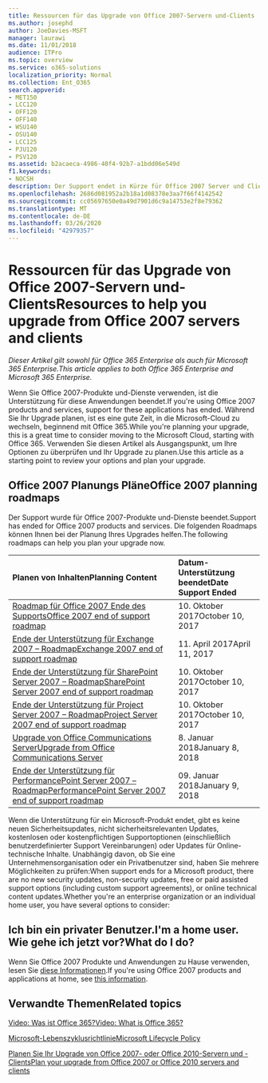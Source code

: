 ```yaml
---
title: Ressourcen für das Upgrade von Office 2007-Servern und-Clients
ms.author: josephd
author: JoeDavies-MSFT
manager: laurawi
ms.date: 11/01/2018
audience: ITPro
ms.topic: overview
ms.service: o365-solutions
localization_priority: Normal
ms.collection: Ent_O365
search.appverid:
- MET150
- LCC120
- OFF120
- OFF140
- WSU140
- OSU140
- LCC125
- PJU120
- PSV120
ms.assetid: b2acaeca-4986-40f4-92b7-a1bdd06e549d
f1.keywords:
- NOCSH
description: Der Support endet in Kürze für Office 2007 Server und Clientanwendungen, und es sind keine benutzerdefinierten Support Vereinbarungen verfügbar. In diesem Artikel erfahren Sie, wie Sie jetzt mit der Planung Ihres Upgrades beginnen.
ms.openlocfilehash: 2686d081952a2b18a1d08378e3aa7f66f4142542
ms.sourcegitcommit: cc05697650e0a49d7901d6c9a14753e2f8e79362
ms.translationtype: MT
ms.contentlocale: de-DE
ms.lasthandoff: 03/26/2020
ms.locfileid: "42979357"
---
```

# <a name="resources-to-help-you-upgrade-from-office-2007-servers-and-clients"></a><span data-ttu-id="0c630-104">Ressourcen für das Upgrade von Office 2007-Servern und-Clients</span><span class="sxs-lookup"><span data-stu-id="0c630-104">Resources to help you upgrade from Office 2007 servers and clients</span></span>

<span data-ttu-id="0c630-105">*Dieser Artikel gilt sowohl für Office 365 Enterprise als auch für Microsoft 365 Enterprise.*</span><span class="sxs-lookup"><span data-stu-id="0c630-105">*This article applies to both Office 365 Enterprise and Microsoft 365 Enterprise.*</span></span>

<span data-ttu-id="0c630-106">Wenn Sie Office 2007-Produkte und-Dienste verwenden, ist die Unterstützung für diese Anwendungen beendet.</span><span class="sxs-lookup"><span data-stu-id="0c630-106">If you're using Office 2007 products and services, support for these applications has ended.</span></span> <span data-ttu-id="0c630-107">Während Sie Ihr Upgrade planen, ist es eine gute Zeit, in die Microsoft-Cloud zu wechseln, beginnend mit Office 365.</span><span class="sxs-lookup"><span data-stu-id="0c630-107">While you're planning your upgrade, this is a great time to consider moving to the Microsoft Cloud, starting with Office 365.</span></span> <span data-ttu-id="0c630-108">Verwenden Sie diesen Artikel als Ausgangspunkt, um Ihre Optionen zu überprüfen und Ihr Upgrade zu planen.</span><span class="sxs-lookup"><span data-stu-id="0c630-108">Use this article as a starting point to review your options and plan your upgrade.</span></span>
      
## <a name="office-2007-planning-roadmaps"></a><span data-ttu-id="0c630-109">Office 2007 Planungs Pläne</span><span class="sxs-lookup"><span data-stu-id="0c630-109">Office 2007 planning roadmaps</span></span>
  
<span data-ttu-id="0c630-110">Der Support wurde für Office 2007-Produkte und-Dienste beendet.</span><span class="sxs-lookup"><span data-stu-id="0c630-110">Support has ended for Office 2007 products and services.</span></span> <span data-ttu-id="0c630-111">Die folgenden Roadmaps können Ihnen bei der Planung Ihres Upgrades helfen.</span><span class="sxs-lookup"><span data-stu-id="0c630-111">The following roadmaps can help you plan your upgrade now.</span></span>

|<span data-ttu-id="0c630-112">**Planen von Inhalten**</span><span class="sxs-lookup"><span data-stu-id="0c630-112">**Planning Content**</span></span>|<span data-ttu-id="0c630-113">**Datum-Unterstützung beendet**</span><span class="sxs-lookup"><span data-stu-id="0c630-113">**Date Support Ended**</span></span>|
|:-----|:-----|
|[<span data-ttu-id="0c630-114">Roadmap für Office 2007 Ende des Supports</span><span class="sxs-lookup"><span data-stu-id="0c630-114">Office 2007 end of support roadmap</span></span>](https://docs.microsoft.com/DeployOffice/office-2007-end-support-roadmap) <br/> |<span data-ttu-id="0c630-115">10. Oktober 2017</span><span class="sxs-lookup"><span data-stu-id="0c630-115">October 10, 2017</span></span>  <br/> |
|[<span data-ttu-id="0c630-116">Ende der Unterstützung für Exchange 2007 – Roadmap</span><span class="sxs-lookup"><span data-stu-id="0c630-116">Exchange 2007 end of support roadmap</span></span>](exchange-2007-end-of-support.md) <br/> |<span data-ttu-id="0c630-117">11. April 2017</span><span class="sxs-lookup"><span data-stu-id="0c630-117">April 11, 2017</span></span>  <br/> |
|[<span data-ttu-id="0c630-118">Ende der Unterstützung für SharePoint Server 2007 – Roadmap</span><span class="sxs-lookup"><span data-stu-id="0c630-118">SharePoint Server 2007 end of support roadmap</span></span>](sharepoint-2007-end-of-support.md) <br/> |<span data-ttu-id="0c630-119">10. Oktober 2017</span><span class="sxs-lookup"><span data-stu-id="0c630-119">October 10, 2017</span></span>  <br/> |
|[<span data-ttu-id="0c630-120">Ende der Unterstützung für Project Server 2007 – Roadmap</span><span class="sxs-lookup"><span data-stu-id="0c630-120">Project Server 2007 end of support roadmap</span></span>](project-server-2007-end-of-support.md) <br/> |<span data-ttu-id="0c630-121">10. Oktober 2017</span><span class="sxs-lookup"><span data-stu-id="0c630-121">October 10, 2017</span></span>  <br/> |
|[<span data-ttu-id="0c630-122">Upgrade von Office Communications Server</span><span class="sxs-lookup"><span data-stu-id="0c630-122">Upgrade from Office Communications Server</span></span>](https://docs.microsoft.com/SkypeForBusiness/plan-your-deployment/upgrade) <br/> |<span data-ttu-id="0c630-123">8. Januar 2018</span><span class="sxs-lookup"><span data-stu-id="0c630-123">January 8, 2018</span></span>  <br/> |
|[<span data-ttu-id="0c630-124">Ende der Unterstützung für PerformancePoint Server 2007 – Roadmap</span><span class="sxs-lookup"><span data-stu-id="0c630-124">PerformancePoint Server 2007 end of support roadmap</span></span>](pps-2007-end-of-support.md) <br/> |<span data-ttu-id="0c630-125">09. Januar 2018</span><span class="sxs-lookup"><span data-stu-id="0c630-125">January 9, 2018</span></span>  <br/> |
   
<span data-ttu-id="0c630-126">Wenn die Unterstützung für ein Microsoft-Produkt endet, gibt es keine neuen Sicherheitsupdates, nicht sicherheitsrelevanten Updates, kostenlosen oder kostenpflichtigen Supportoptionen (einschließlich benutzerdefinierter Support Vereinbarungen) oder Updates für Online-technische Inhalte. Unabhängig davon, ob Sie eine Unternehmensorganisation oder ein Privatbenutzer sind, haben Sie mehrere Möglichkeiten zu prüfen:</span><span class="sxs-lookup"><span data-stu-id="0c630-126">When support ends for a Microsoft product, there are no new security updates, non-security updates, free or paid assisted support options (including custom support agreements), or online technical content updates.Whether you're an enterprise organization or an individual home user, you have several options to consider:</span></span>

## <a name="im-a-home-user-what-do-i-do"></a><span data-ttu-id="0c630-127">Ich bin ein privater Benutzer.</span><span class="sxs-lookup"><span data-stu-id="0c630-127">I'm a home user.</span></span> <span data-ttu-id="0c630-128">Wie gehe ich jetzt vor?</span><span class="sxs-lookup"><span data-stu-id="0c630-128">What do I do?</span></span>

<span data-ttu-id="0c630-129">Wenn Sie Office 2007 Produkte und Anwendungen zu Hause verwenden, lesen Sie [diese Informationen](plan-upgrade-previous-versions-office.md#im-a-home-user-what-do-i-do).</span><span class="sxs-lookup"><span data-stu-id="0c630-129">If you're using Office 2007 products and applications at home, see [this information](plan-upgrade-previous-versions-office.md#im-a-home-user-what-do-i-do).</span></span>
     
## <a name="related-topics"></a><span data-ttu-id="0c630-130">Verwandte Themen</span><span class="sxs-lookup"><span data-stu-id="0c630-130">Related topics</span></span>

[<span data-ttu-id="0c630-131">Video: Was ist Office 365?</span><span class="sxs-lookup"><span data-stu-id="0c630-131">Video: What is Office 365?</span></span>](https://support.office.com/article/847caf12-2589-452c-8aca-1c009797678b.aspx)
  
[<span data-ttu-id="0c630-132">Microsoft-Lebenszyklusrichtlinie</span><span class="sxs-lookup"><span data-stu-id="0c630-132">Microsoft Lifecycle Policy</span></span>](https://go.microsoft.com/fwlink/?linkid=865200)

[<span data-ttu-id="0c630-133">Planen Sie Ihr Upgrade von Office 2007- oder Office 2010-Servern und -Clients</span><span class="sxs-lookup"><span data-stu-id="0c630-133">Plan your upgrade from Office 2007 or Office 2010 servers and clients</span></span>](plan-upgrade-previous-versions-office.md)
  

